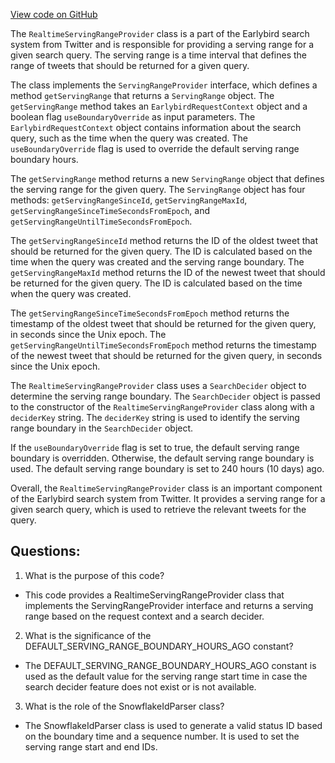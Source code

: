 [View code on GitHub](https://github.com/misbahsy/the-algorithm/src/java/com/twitter/search/earlybird_root/filters/RealtimeServingRangeProvider.java)

The `RealtimeServingRangeProvider` class is a part of the Earlybird search system from Twitter and is responsible for providing a serving range for a given search query. The serving range is a time interval that defines the range of tweets that should be returned for a given query. 

The class implements the `ServingRangeProvider` interface, which defines a method `getServingRange` that returns a `ServingRange` object. The `getServingRange` method takes an `EarlybirdRequestContext` object and a boolean flag `useBoundaryOverride` as input parameters. The `EarlybirdRequestContext` object contains information about the search query, such as the time when the query was created. The `useBoundaryOverride` flag is used to override the default serving range boundary hours.

The `getServingRange` method returns a new `ServingRange` object that defines the serving range for the given query. The `ServingRange` object has four methods: `getServingRangeSinceId`, `getServingRangeMaxId`, `getServingRangeSinceTimeSecondsFromEpoch`, and `getServingRangeUntilTimeSecondsFromEpoch`. 

The `getServingRangeSinceId` method returns the ID of the oldest tweet that should be returned for the given query. The ID is calculated based on the time when the query was created and the serving range boundary. The `getServingRangeMaxId` method returns the ID of the newest tweet that should be returned for the given query. The ID is calculated based on the time when the query was created. 

The `getServingRangeSinceTimeSecondsFromEpoch` method returns the timestamp of the oldest tweet that should be returned for the given query, in seconds since the Unix epoch. The `getServingRangeUntilTimeSecondsFromEpoch` method returns the timestamp of the newest tweet that should be returned for the given query, in seconds since the Unix epoch.

The `RealtimeServingRangeProvider` class uses a `SearchDecider` object to determine the serving range boundary. The `SearchDecider` object is passed to the constructor of the `RealtimeServingRangeProvider` class along with a `deciderKey` string. The `deciderKey` string is used to identify the serving range boundary in the `SearchDecider` object. 

If the `useBoundaryOverride` flag is set to true, the default serving range boundary is overridden. Otherwise, the default serving range boundary is used. The default serving range boundary is set to 240 hours (10 days) ago.

Overall, the `RealtimeServingRangeProvider` class is an important component of the Earlybird search system from Twitter. It provides a serving range for a given search query, which is used to retrieve the relevant tweets for the query.
## Questions: 
 1. What is the purpose of this code?
- This code provides a RealtimeServingRangeProvider class that implements the ServingRangeProvider interface and returns a serving range based on the request context and a search decider.

2. What is the significance of the DEFAULT_SERVING_RANGE_BOUNDARY_HOURS_AGO constant?
- The DEFAULT_SERVING_RANGE_BOUNDARY_HOURS_AGO constant is used as the default value for the serving range start time in case the search decider feature does not exist or is not available.

3. What is the role of the SnowflakeIdParser class?
- The SnowflakeIdParser class is used to generate a valid status ID based on the boundary time and a sequence number. It is used to set the serving range start and end IDs.